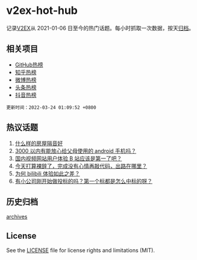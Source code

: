 # v2ex-hot-hub

 记录[V2EX](https://www.v2ex.com/)从 2021-01-06 日至今的热门话题。每小时抓取一次数据，按天[归档](archives)。
 
 ## 相关项目

- [GitHub热榜](https://github.com/lonnyzhang423/github-hot-hub)
- [知乎热榜](https://github.com/lonnyzhang423/zhihu-hot-hub)
- [微博热榜](https://github.com/lonnyzhang423/weibo-hot-hub)
- [头条热榜](https://github.com/lonnyzhang423/toutiao-hot-hub)
- [抖音热榜](https://github.com/lonnyzhang423/douyin-hot-hub)


 `更新时间：2022-03-24 01:09:52 +0800`

## 热议话题

1. [什么样的房屋隔音好](https://www.v2ex.com/t/842253)
1. [3000 以内有能放心给父母使用的 android 手机吗？](https://www.v2ex.com/t/842235)
1. [国内视频网站用户体验 B 站应该是第一了吧？](https://www.v2ex.com/t/842341)
1. [今天打算裸辞了，完成没有心情再敲代码，出路在哪里？](https://www.v2ex.com/t/842259)
1. [为何 bilibili 体验如此之差？](https://www.v2ex.com/t/842283)
1. [有小公司刚开始做投标的吗？第一个标都是怎么中标的呀？](https://www.v2ex.com/t/842285)

## 历史归档

[archives](archives)

## License

See the [LICENSE](LICENSE) file for license rights and limitations (MIT).
